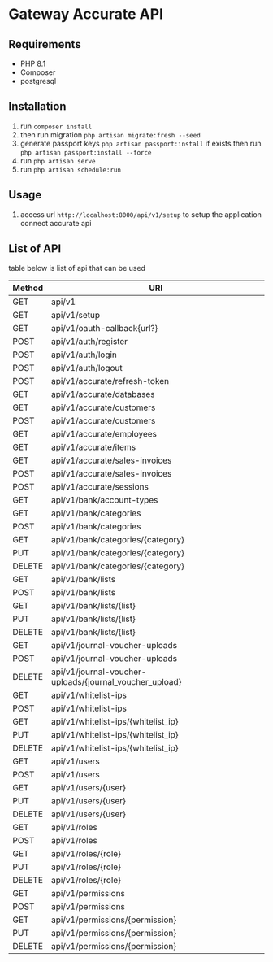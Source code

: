 # Gateway Accurate API

## Requirements

- PHP 8.1
- Composer
- postgresql

## Installation

1. run ``composer install``
2. then run migration ``php artisan migrate:fresh --seed``
3. generate passport keys ``php artisan passport:install`` if exists then run ``php artisan passport:install --force``
4. run ``php artisan serve``
5. run ``php artisan schedule:run``

## Usage

1. access url ``http://localhost:8000/api/v1/setup`` to setup the application connect accurate api

## List of API

table below is list of api that can be used

| Method | URI                                                     |
|--------|---------------------------------------------------------|
| GET    | api/v1                                                  |
| GET    | api/v1/setup                                            |
| GET    | api/v1/oauth-callback{url?}                             |
| POST   | api/v1/auth/register                                    |
| POST   | api/v1/auth/login                                       |
| POST   | api/v1/auth/logout                                      |
| POST   | api/v1/accurate/refresh-token                           |
| GET    | api/v1/accurate/databases                               |
| GET    | api/v1/accurate/customers                               |
| POST   | api/v1/accurate/customers                               |
| GET    | api/v1/accurate/employees                               |
| GET    | api/v1/accurate/items                                   |
| GET    | api/v1/accurate/sales-invoices                          |
| POST   | api/v1/accurate/sales-invoices                          |
| POST   | api/v1/accurate/sessions                                |
| GET    | api/v1/bank/account-types                               |
| GET    | api/v1/bank/categories                                  |
| POST   | api/v1/bank/categories                                  |
| GET    | api/v1/bank/categories/{category}                       |
| PUT    | api/v1/bank/categories/{category}                       |
| DELETE | api/v1/bank/categories/{category}                       |
| GET    | api/v1/bank/lists                                       |
| POST   | api/v1/bank/lists                                       |
| GET    | api/v1/bank/lists/{list}                                |
| PUT    | api/v1/bank/lists/{list}                                |
| DELETE | api/v1/bank/lists/{list}                                |
| GET    | api/v1/journal-voucher-uploads                          |
| POST   | api/v1/journal-voucher-uploads                          |
| DELETE | api/v1/journal-voucher-uploads/{journal_voucher_upload} |
| GET    | api/v1/whitelist-ips                                    |
| POST   | api/v1/whitelist-ips                                    |
| GET    | api/v1/whitelist-ips/{whitelist_ip}                     |
| PUT    | api/v1/whitelist-ips/{whitelist_ip}                     |
| DELETE | api/v1/whitelist-ips/{whitelist_ip}                     |
| GET    | api/v1/users                                            |
| POST   | api/v1/users                                            |
| GET    | api/v1/users/{user}                                     |
| PUT    | api/v1/users/{user}                                     |
| DELETE | api/v1/users/{user}                                     |
| GET    | api/v1/roles                                            |
| POST   | api/v1/roles                                            |
| GET    | api/v1/roles/{role}                                     |
| PUT    | api/v1/roles/{role}                                     |
| DELETE | api/v1/roles/{role}                                     |
| GET    | api/v1/permissions                                      |
| POST   | api/v1/permissions                                      |
| GET    | api/v1/permissions/{permission}                         |
| PUT    | api/v1/permissions/{permission}                         |
| DELETE | api/v1/permissions/{permission}                         |
